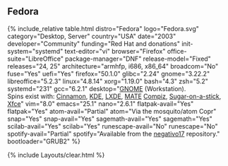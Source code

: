 ## Fedora
{% include_relative table.html distro="Fedora" logo="Fedora.svg" category="Desktop, Server" country="USA" date="2003" developer="Community" funding="Red Hat and donations" init-system="systemd" text-editor="vi" browser="Firefox" office-suite="LibreOffice" package-manager="DNF" release-model="Fixed" releases="24, 25" architecture="armhfp, i686, x86_64" broadcom="No" fuse="Yes" uefi="Yes" firefox="50.1.0" glibc="2.24" gnome="3.22.2" libreoffice="5.2.3" linux="4.8.14" xorg="1.19.0" bash="4.3" zsh="5.2" systemd="231" gcc="6.2.1" desktop="<a href='https://en.wikipedia.org/wiki/GNOME' link='_blank'>GNOME</a> (Workstation). <br/>Spins exist with: <a href='https://en.wikipedia.org/wiki/Cinnamon_(software)' link='_blank'>Cinnamon</a>, <a href='https://en.wikipedia.org/wiki/KDE' link='_blank'>KDE</a>, <a href='https://en.wikipedia.org/wiki/LXDE' link='_blank'>LXDE</a>, <a href='https://en.wikipedia.org/wiki/MATE_(software)' link='_blank'>MATE</a> <a href='https://en.wikipedia.org/wiki/Compiz' link='_blank'>Compiz</a>, <a href='https://en.wikipedia.org/wiki/Sugar_(software)#Sugar_on_a_Stick' link='_blank'>Sugar-on-a-stick</a>, <a href='https://en.wikipedia.org/wiki/Xfce' link='_blank'>Xfce</a>" vim="8.0" emacs="25.1" nano="2.6.1" flatpak-avail="Yes" flatpak="Yes" atom-avail="Partial" atom="Via the mosquito/atom Copr" snap="Yes" snap-avail="Yes" sagemath-avail="Yes" sagemath="Yes" scilab-avail="Yes" scilab="Yes" runescape-avail="No" runescape="No" spotify-avail="Partial" spotify="Available from the <a href='http://negativo17.org/repos/spotify' link='_blank'>negativo17</a> repository." bootloader="GRUB2" %}

{% include Layouts/clear.html %}
